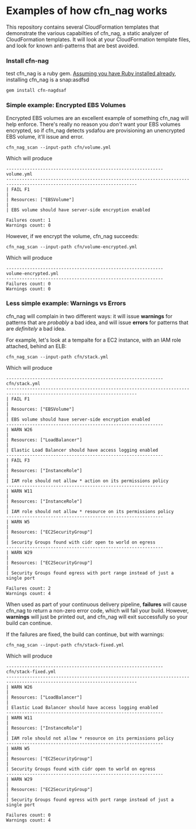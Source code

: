 # Examples of how cfn_nag works

This repository contains several CloudFormation templates that demonstrate the various capabilties of cfn_nag, a static analyzer of CloudFormation templates. It will look at your CloudFormation template files, and look for known anti-patterns that are best avoided.

### Install cfn-nag
test
cfn_nag is a ruby gem. [Assuming you have Ruby installed already](https://www.ruby-lang.org/en/documentation/installation/), installing cfn_nag is a snap:asdfsd

    gem install cfn-nagdsaf

### Simple example: Encrypted EBS Volumes

Encrypted EBS volumes are an excellent example of something cfn_nag will help enforce. There's really no reason you _don't_ want your EBS volumes encrypted, so if cfn_nag detects ysdafou are provisioning an unencrypted EBS volume, it'll issue and error.

    cfn_nag_scan --input-path cfn/volume.yml

Which will produce
    
    ------------------------------------------------------------
    volume.yml
    ------------------------------------------------------------------------------------------------------------------------
    | FAIL F1
    |
    | Resources: ["EBSVolume"]
    |
    | EBS volume should have server-side encryption enabled

    Failures count: 1
    Warnings count: 0

However, if we encrypt the volume, cfn_nag succeeds:     

    cfn_nag_scan --input-path cfn/volume-encrypted.yml

Which will produce

    ------------------------------------------------------------
    volume-encrypted.yml
    ------------------------------------------------------------
    Failures count: 0
    Warnings count: 0


### Less simple example: Warnings vs Errors

cfn_nag will complain in two different ways: it will issue **warnings** for patterns that are _probably_ a bad idea, and will issue **errors** for patterns that are _definitely_ a bad idea.

For example, let's look at a tempalte for a EC2 instance, with an IAM role attached, behind an ELB:

    cfn_nag_scan --input-path cfn/stack.yml

Which will produce

    ------------------------------------------------------------
    cfn/stack.yml
    ------------------------------------------------------------------------------------------------------------------------
    | FAIL F1
    |
    | Resources: ["EBSVolume"]
    |
    | EBS volume should have server-side encryption enabled
    ------------------------------------------------------------
    | WARN W26
    |
    | Resources: ["LoadBalancer"]
    |
    | Elastic Load Balancer should have access logging enabled
    ------------------------------------------------------------
    | FAIL F3
    |
    | Resources: ["InstanceRole"]
    |
    | IAM role should not allow * action on its permissions policy
    ------------------------------------------------------------
    | WARN W11
    |
    | Resources: ["InstanceRole"]
    |
    | IAM role should not allow * resource on its permissions policy
    ------------------------------------------------------------
    | WARN W5
    |
    | Resources: ["EC2SecurityGroup"]
    |
    | Security Groups found with cidr open to world on egress
    ------------------------------------------------------------
    | WARN W29
    |
    | Resources: ["EC2SecurityGroup"]
    |
    | Security Groups found egress with port range instead of just a single port

    Failures count: 2
    Warnings count: 4
    
When used as part of your continuous delivery pipeline, **failures** will cause cfn_nag to return a non-zero error code, which will fail your build.  However, **warnings** will just be printed out, and cfn_nag will exit successfully so your build can continue. 

If the failures are fixed, the build can continue, but with warnings:

    cfn_nag_scan --input-path cfn/stack-fixed.yml 

Which will produce

    ------------------------------------------------------------
    cfn/stack-fixed.yml
    ------------------------------------------------------------------------------------------------------------------------
    | WARN W26
    |
    | Resources: ["LoadBalancer"]
    |
    | Elastic Load Balancer should have access logging enabled
    ------------------------------------------------------------
    | WARN W11
    |
    | Resources: ["InstanceRole"]
    |
    | IAM role should not allow * resource on its permissions policy
    ------------------------------------------------------------
    | WARN W5
    |
    | Resources: ["EC2SecurityGroup"]
    |
    | Security Groups found with cidr open to world on egress
    ------------------------------------------------------------
    | WARN W29
    |
    | Resources: ["EC2SecurityGroup"]
    |
    | Security Groups found egress with port range instead of just a single port

    Failures count: 0
    Warnings count: 4
